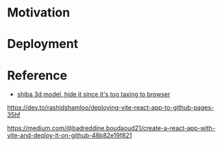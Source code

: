 # Motivation

# Deployment



# Reference
- [shiba 3d model, hide it since it's too taxing to browser](https://sketchfab.com/3d-models/shiba-faef9fe5ace445e7b2989d1c1ece361c)


https://dev.to/rashidshamloo/deploying-vite-react-app-to-github-pages-35hf

https://medium.com/@badreddine.boudaoud21/create-a-react-app-with-vite-and-deploy-it-on-github-48b82e19f821